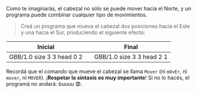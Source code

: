 Como te imaginarás, el cabezal no sólo se puede mover hacia el Norte, y un programa puede combinar cualquier tipo de movimientos.

> Creá un programa que mueva el cabezal dos posiciones hacia el Este y una hacia el Sur, produciendo el siguiente efecto:

<table class= "table" style="width:100%">
  <thead>
  <tr>
    <th style="text-align: center">Inicial</th>
    <th style="text-align: center"></th> 
    <th style="text-align: center">Final</th>
  </tr>
  </thead>
  <tbody>
  <tr>
    <td style="text-align: center">  
      <gs-board>
        GBB/1.0
        size 3 3
        head 0 2
      </gs-board>
    </td>
    <td style="text-align: center"><i class="fa fa-arrow-right"></i></td> 
    <td style="text-align: center">
      <gs-board>
        GBB/1.0
        size 3 3
        head 2 1
      </gs-board>
    </td>
  </tr>
  <tbody>
</table>

Recordá que el comando que mueve el cabezal se llama `Mover` (ni `mOvEr`, ni `mover`, ni `MOVER`). ¡**Respetar la sintaxis es muy importante**! Si no lo hacés, el programá no andará: _buuuu_ :fearful:.
